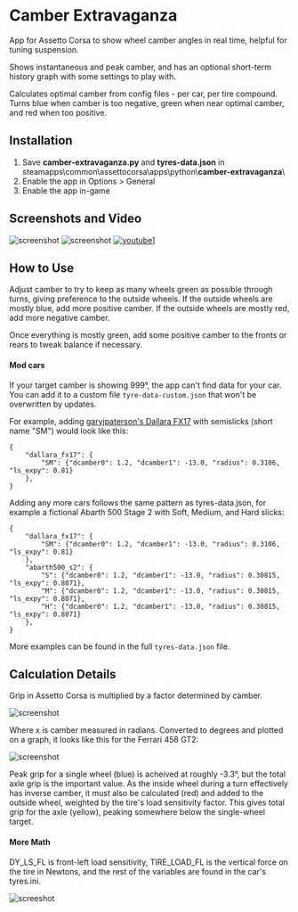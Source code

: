 # Camber Extravaganza

App for Assetto Corsa to show wheel camber angles in real time, helpful for tuning suspension.

Shows instantaneous and peak camber, and has an optional short-term history graph with some settings to play with.

Calculates optimal camber from config files - per car, per tire compound.  Turns blue when camber is too negative, green when near optimal camber, and red when too positive.

## Installation

1. Save **camber-extravaganza.py** and **tyres-data.json** in steamapps\\common\\assettocorsa\\apps\\python\\**camber-extravaganza**\
2. Enable the app in Options > General
3. Enable the app in-game

## Screenshots and Video

![screenshot](https://i.imgur.com/mMGKESZ.jpg)
![screenshot](https://thumbs.gfycat.com/CourteousSlimyCanvasback-size_restricted.gif)
[![youtube](https://i.imgur.com/CjyzZ9t.png)](https://www.youtube.com/watch?v=IMbU8Rjkklg)]

## How to Use

Adjust camber to try to keep as many wheels green as possible through turns, giving preference to the outside wheels.  If the outside wheels are mostly blue, add more positive camber.  If the outside wheels are mostly red, add more negative camber.

Once everything is mostly green, add some positive camber to the fronts or rears to tweak balance if necessary.

#### Mod cars

If your target camber is showing 999°, the app can't find data for your car.  You can add it to a custom file `tyre-data-custom.json` that won't be overwritten by updates.

For example, adding [garyjpaterson's Dallara FX17](http://www.racedepartment.com/downloads/dallara-fx-17.13928/) with semislicks (short name "SM") would look like this:

```
{
	"dallara_fx17": { 
		"SM": {"dcamber0": 1.2, "dcamber1": -13.0, "radius": 0.3106, "ls_expy": 0.81}
	},
}
```

Adding any more cars follows the same pattern as tyres-data.json, for example a fictional Abarth 500 Stage 2 with Soft, Medium, and Hard slicks:

```
{
	"dallara_fx17": {
		"SM": {"dcamber0": 1.2, "dcamber1": -13.0, "radius": 0.3106, "ls_expy": 0.81}
	},
	"abarth500_s2": {
		"S": {"dcamber0": 1.2, "dcamber1": -13.0, "radius": 0.30815, "ls_expy": 0.8071},
		"M": {"dcamber0": 1.2, "dcamber1": -13.0, "radius": 0.30815, "ls_expy": 0.8071},
		"H": {"dcamber0": 1.2, "dcamber1": -13.0, "radius": 0.30815, "ls_expy": 0.8071}
	},
}
```

More examples can be found in the full `tyres-data.json` file.

## Calculation Details

Grip in Assetto Corsa is multiplied by a factor determined by camber.

![screenshot](https://i.imgur.com/CTAz7dG.png)

Where x is camber measured in radians. Converted to degrees and plotted on a graph, it looks like this for the Ferrari 458 GT2:

![screenshot](https://i.imgur.com/U1J02EN.png)

Peak grip for a single wheel (blue) is acheived at roughly -3.3°, but the total axle grip is the important value.  As the inside wheel during a turn effectively has inverse camber, it must also be calculated (red) and added to the outside wheel, weighted by the tire's load sensitivity factor.  This gives total grip for the axle (yellow), peaking somewhere below the single-wheel target.

#### More Math

DY_LS_FL is front-left load sensitivity, TIRE_LOAD_FL is the vertical force on the tire in Newtons, and the rest of the variables are found in the car's tyres.ini. 

![screeshot](https://i.imgur.com/HNeTLnQ.png)


